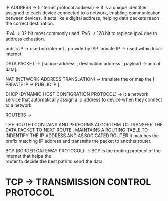 IP ADDRESS -> (Internet protocol address) => It is a unique identifier assigned to each device connected to a network, 
enabling communication between devices. It acts like a digital address, 
helping data packets reach the correct destination.

IPv4 -> 32 bit most commonly used 
IPv6 ->  128 bit to replace ipv4 due to address exhustion.

public IP  -> used on internet , provide by ISP.
private IP -> used within local internet.

DATA PACKET -> [source address , destination address , payload -> actual data].

NAT (NETWORK ADDRESS TRANSLATION) -> translate the or map the [  PRIVATE IP -> PUBLIC IP ] 

DHCP (DYNAMIC HOST CONFIGRATION PROTOCOL) -> 
It a network service that automatically assign a ip address to device 
when they connect to a network.

                                      
ROUTERS -> 

THE ROUTER CONTAINS AND PERFORMS ALGORITHM TO TRANSFER THE DATA PACKET TO NEXT ROUTE .
MAINTAINS A ROUTING TABLE TO INDENTIFY THE IP ADDRESS AND ASSOCICATED ROUTER 
it matches the prefix matching IP address and transmits the packet to another router.


BGP (BORDER GATEWAY PROTOCOL) -> BGP is the routing protocol of the internet that helps the  
                                router to decide the best path to send the data.


# TCP -> TRANSMISSION CONTROL PROTOCOL 

#


